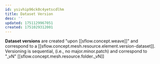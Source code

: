 ```yaml
---
id: ysivhip96ck0c4yetscdlhm
title: Dataset Version
desc: ''
updated: 1751129967051
created: 1751029312001
---
```


**Dataset versions** are created "upon [[sflow.concept.weave]]" and correspond to a [[sflow.concept.mesh.resource.element.version-dataset]]. Versioning is sequential, (i.e., no major.minor.patch) and correspond to "_vN" [[sflow.concept.mesh.resource.folder._vN]]